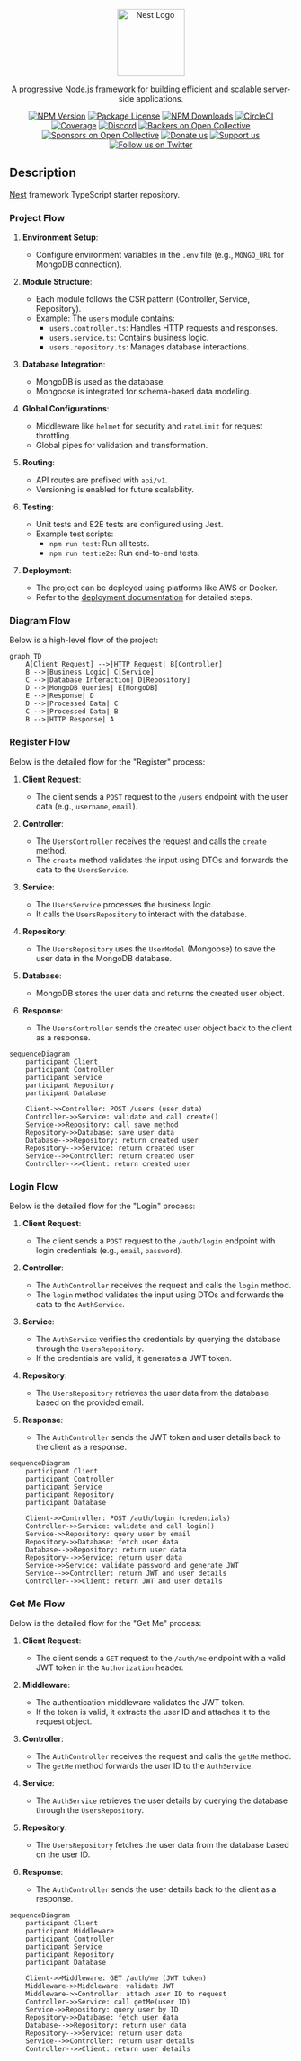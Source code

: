 <p align="center">
  <a href="http://nestjs.com/" target="blank"><img src="https://nestjs.com/img/logo-small.svg" width="120" alt="Nest Logo" /></a>
</p>

[circleci-image]: https://img.shields.io/circleci/build/github/nestjs/nest/master?token=abc123def456
[circleci-url]: https://circleci.com/gh/nestjs/nest

  <p align="center">A progressive <a href="http://nodejs.org" target="_blank">Node.js</a> framework for building efficient and scalable server-side applications.</p>
    <p align="center">
<a href="https://www.npmjs.com/~nestjscore" target="_blank"><img src="https://img.shields.io/npm/v/@nestjs/core.svg" alt="NPM Version" /></a>
<a href="https://www.npmjs.com/~nestjscore" target="_blank"><img src="https://img.shields.io/npm/l/@nestjs/core.svg" alt="Package License" /></a>
<a href="https://www.npmjs.com/~nestjscore" target="_blank"><img src="https://img.shields.io/npm/dm/@nestjs/common.svg" alt="NPM Downloads" /></a>
<a href="https://circleci.com/gh/nestjs/nest" target="_blank"><img src="https://img.shields.io/circleci/build/github/nestjs/nest/master" alt="CircleCI" /></a>
<a href="https://coveralls.io/github/nestjs/nest?branch=master" target="_blank"><img src="https://coveralls.io/repos/github/nestjs/nest/badge.svg?branch=master#9" alt="Coverage" /></a>
<a href="https://discord.gg/G7Qnnhy" target="_blank"><img src="https://img.shields.io/badge/discord-online-brightgreen.svg" alt="Discord"/></a>
<a href="https://opencollective.com/nest#backer" target="_blank"><img src="https://opencollective.com/nest/backers/badge.svg" alt="Backers on Open Collective" /></a>
<a href="https://opencollective.com/nest#sponsor" target="_blank"><img src="https://opencollective.com/nest/sponsors/badge.svg" alt="Sponsors on Open Collective" /></a>
  <a href="https://paypal.me/kamilmysliwiec" target="_blank"><img src="https://img.shields.io/badge/Donate-PayPal-ff3f59.svg" alt="Donate us"/></a>
    <a href="https://opencollective.com/nest#sponsor"  target="_blank"><img src="https://img.shields.io/badge/Support%20us-Open%20Collective-41B883.svg" alt="Support us"></a>
  <a href="https://twitter.com/nestframework" target="_blank"><img src="https://img.shields.io/twitter/follow/nestframework.svg?style=social&label=Follow" alt="Follow us on Twitter"></a>
</p>
  <!--[![Backers on Open Collective](https://opencollective.com/nest/backers/badge.svg)](https://opencollective.com/nest#backer)
  [![Sponsors on Open Collective](https://opencollective.com/nest/sponsors/badge.svg)](https://opencollective.com/nest#sponsor)-->

## Description

[Nest](https://github.com/nestjs/nest) framework TypeScript starter repository.

### Project Flow

1. **Environment Setup**:
   - Configure environment variables in the `.env` file (e.g., `MONGO_URL` for MongoDB connection).

2. **Module Structure**:
   - Each module follows the CSR pattern (Controller, Service, Repository).
   - Example: The `users` module contains:
     - `users.controller.ts`: Handles HTTP requests and responses.
     - `users.service.ts`: Contains business logic.
     - `users.repository.ts`: Manages database interactions.

3. **Database Integration**:
   - MongoDB is used as the database.
   - Mongoose is integrated for schema-based data modeling.

4. **Global Configurations**:
   - Middleware like `helmet` for security and `rateLimit` for request throttling.
   - Global pipes for validation and transformation.

5. **Routing**:
   - API routes are prefixed with `api/v1`.
   - Versioning is enabled for future scalability.

6. **Testing**:
   - Unit tests and E2E tests are configured using Jest.
   - Example test scripts:
     - `npm run test`: Run all tests.
     - `npm run test:e2e`: Run end-to-end tests.

7. **Deployment**:
   - The project can be deployed using platforms like AWS or Docker.
   - Refer to the [deployment documentation](https://docs.nestjs.com/deployment) for detailed steps.

### Diagram Flow

Below is a high-level flow of the project:

```mermaid
graph TD
    A[Client Request] -->|HTTP Request| B[Controller]
    B -->|Business Logic| C[Service]
    C -->|Database Interaction| D[Repository]
    D -->|MongoDB Queries| E[MongoDB]
    E -->|Response| D
    D -->|Processed Data| C
    C -->|Processed Data| B
    B -->|HTTP Response| A
```

### Register Flow

Below is the detailed flow for the "Register" process:

1. **Client Request**:
   - The client sends a `POST` request to the `/users` endpoint with the user data (e.g., `username`, `email`).

2. **Controller**:
   - The `UsersController` receives the request and calls the `create` method.
   - The `create` method validates the input using DTOs and forwards the data to the `UsersService`.

3. **Service**:
   - The `UsersService` processes the business logic.
   - It calls the `UsersRepository` to interact with the database.

4. **Repository**:
   - The `UsersRepository` uses the `UserModel` (Mongoose) to save the user data in the MongoDB database.

5. **Database**:
   - MongoDB stores the user data and returns the created user object.

6. **Response**:
   - The `UsersController` sends the created user object back to the client as a response.

```mermaid
sequenceDiagram
    participant Client
    participant Controller
    participant Service
    participant Repository
    participant Database

    Client->>Controller: POST /users (user data)
    Controller->>Service: validate and call create()
    Service->>Repository: call save method
    Repository->>Database: save user data
    Database-->>Repository: return created user
    Repository-->>Service: return created user
    Service-->>Controller: return created user
    Controller-->>Client: return created user
```

### Login Flow

Below is the detailed flow for the "Login" process:

1. **Client Request**:
   - The client sends a `POST` request to the `/auth/login` endpoint with login credentials (e.g., `email`, `password`).

2. **Controller**:
   - The `AuthController` receives the request and calls the `login` method.
   - The `login` method validates the input using DTOs and forwards the data to the `AuthService`.

3. **Service**:
   - The `AuthService` verifies the credentials by querying the database through the `UsersRepository`.
   - If the credentials are valid, it generates a JWT token.

4. **Repository**:
   - The `UsersRepository` retrieves the user data from the database based on the provided email.

5. **Response**:
   - The `AuthController` sends the JWT token and user details back to the client as a response.

```mermaid
sequenceDiagram
    participant Client
    participant Controller
    participant Service
    participant Repository
    participant Database

    Client->>Controller: POST /auth/login (credentials)
    Controller->>Service: validate and call login()
    Service->>Repository: query user by email
    Repository->>Database: fetch user data
    Database-->>Repository: return user data
    Repository-->>Service: return user data
    Service->>Service: validate password and generate JWT
    Service-->>Controller: return JWT and user details
    Controller-->>Client: return JWT and user details
```

### Get Me Flow

Below is the detailed flow for the "Get Me" process:

1. **Client Request**:
   - The client sends a `GET` request to the `/auth/me` endpoint with a valid JWT token in the `Authorization` header.

2. **Middleware**:
   - The authentication middleware validates the JWT token.
   - If the token is valid, it extracts the user ID and attaches it to the request object.

3. **Controller**:
   - The `AuthController` receives the request and calls the `getMe` method.
   - The `getMe` method forwards the user ID to the `AuthService`.

4. **Service**:
   - The `AuthService` retrieves the user details by querying the database through the `UsersRepository`.

5. **Repository**:
   - The `UsersRepository` fetches the user data from the database based on the user ID.

6. **Response**:
   - The `AuthController` sends the user details back to the client as a response.

```mermaid
sequenceDiagram
    participant Client
    participant Middleware
    participant Controller
    participant Service
    participant Repository
    participant Database

    Client->>Middleware: GET /auth/me (JWT token)
    Middleware->>Middleware: validate JWT
    Middleware->>Controller: attach user ID to request
    Controller->>Service: call getMe(user ID)
    Service->>Repository: query user by ID
    Repository->>Database: fetch user data
    Database-->>Repository: return user data
    Repository-->>Service: return user data
    Service-->>Controller: return user details
    Controller-->>Client: return user details
```

